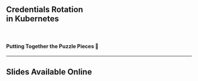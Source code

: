 <div style="margin-top: 20%">
<h2>Credentials Rotation<br>in Kubernetes</h2>
<br>
<h4>Putting Together the Puzzle Pieces 🧩</h4>
</div>

---

## Slides Available Online

<img class="slides-qr-code"></img>
<!-- .element: class="r-stretch" -->

<a class="slides-qr-code"></a>
